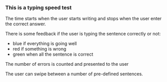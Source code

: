 ### This is a typing speed test

The time starts when the user starts writing and stops when the user enter the correct answer.

There is some feedback if the user is typing the sentence correctly or not:
  - blue if everything is going well
  - red if something is wrong
  - green when all the sentence is correct

The number of errors is counted and presented to the user

The user can swipe between a number of pre-defined sentences.
